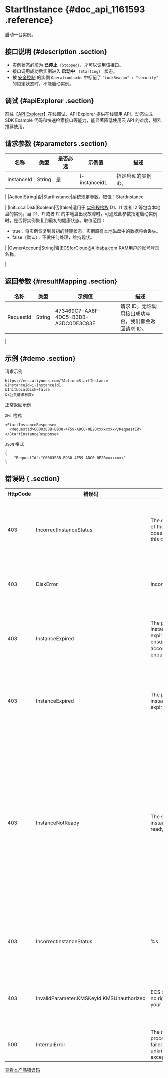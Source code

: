 # StartInstance {#doc_api_1161593 .reference}

启动一台实例。

## 接口说明 {#description .section}

-   实例状态必须为 **已停止**（`Stopped`），才可以调用该接口。
-   接口调用成功后实例进入 **启动中** （`Starting`） 状态。
-   被 [安全控制](~~25695~~) 的实例 `OperationLocks` 中标记了 `"LockReason" : "security"` 的锁定状态时，不能启动实例。

## 调试 {#apiExplorer .section}

前往【[API Explorer](https://api.aliyun.com/#product=Ecs&api=StartInstance)】在线调试，API Explorer 提供在线调用 API、动态生成 SDK Example 代码和快速检索接口等能力，能显著降低使用云 API 的难度，强烈推荐使用。

## 请求参数 {#parameters .section}

|名称|类型|是否必选|示例值|描述|
|--|--|----|---|--|
|InstanceId|String|是|i-instanceid1|指定启动的实例 ID。

 |
|Action|String|否|StartInstance|系统规定参数。取值：StartInstance

 |
|InitLocalDisk|Boolean|否|false|适用于 [实例规格族](~~25378~~) D1、I1 或者 I2 等包含本地盘的实例。当 D1、I1 或者 I2 的本地盘出现故障时，可通过此参数指定启动实例时，是否将实例恢复到最初的健康状态。取值范围：

 -   true：将实例恢复到最初的健康状态，实例原有本地磁盘中的数据将会丢失。
-   false（默认）：不做任何处理，维持现状。

 |
|OwnerAccount|String|否|ECSforCloud@Alibaba.com|RAM用户的账号登录名称。

 |

## 返回参数 {#resultMapping .section}

|名称|类型|示例值|描述|
|--|--|---|--|
|RequestId|String|473469C7-AA6F-4DC5-B3DB-A3DC0DE3C83E|请求 ID。无论调用接口成功与否，我们都会返回请求 ID。

 |

## 示例 {#demo .section}

请求示例

``` {#request_demo}
https://ecs.aliyuncs.com/?Action=StartInstance
&InstanceId=i-instanceid1
&InitLocalDisk=false
&<公共请求参数>
```

正常返回示例

`XML` 格式

``` {#xml_return_success_demo}
<StartInstanceResponse>
  <RequestId>C0003E8B-B930-4F59-ADC0-0E20xxxxxxxx</RequestId>
</StartInstanceResponse>

```

`JSON` 格式

``` {#json_return_success_demo}
{
	"RequestId":"C0003E8B-B930-4F59-ADC0-0E20xxxxxxxx"
}
```

## 错误码 { .section}

|HttpCode|错误码|错误信息|描述|
|--------|---|----|--|
|403|IncorrectInstanceStatus|The current status of the resource does not support this operation.|该资源目前的状态不支持此操作。|
|403|DiskError|IncorrectDiskStatus.|指定的磁盘状态不合法。|
|403|InstanceExpired|The postPaid instance has been expired.Please ensure your account have enough balance.|按量付费实例因账号欠费被停止。|
|403|InstanceExpired|The prePaid instance has been expired.|按量付费实例因账号欠费被停止。|
|403|InstanceNotReady|The specified instance is not ready for use.|该资源目前的状态不支持此操作，请您等待一段时间再进行操作，并确认实例目前状态与操作是否冲突。|
|403|IncorrectInstanceStatus|%s|实例当前的状态不支持该操作。|
|403|InvalidParameter.KMSKeyId.KMSUnauthorized|ECS service have no right to access your KMS.|ECS未被授权访问您的KMS资源。|
|500|InternalError|The request processing has failed due to some unknown error, exception or failure.|发生未知错误。|

[查看本产品错误码](https://error-center.aliyun.com/status/product/Ecs)

